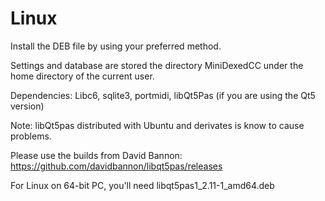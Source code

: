 Linux
=====
Install the DEB file by using your preferred method.

Settings and database are stored the directory MiniDexedCC under the home directory of the current user.

Dependencies: Libc6, sqlite3, portmidi, libQt5Pas (if you are using the Qt5 version)

Note: libQt5pas distributed with Ubuntu and derivates is know to cause problems. 

Please use the builds from David Bannon: https://github.com/davidbannon/libqt5pas/releases

For Linux on 64-bit PC, you'll need libqt5pas1_2.11-1_amd64.deb